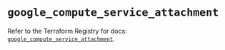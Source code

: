 # `google_compute_service_attachment`

Refer to the Terraform Registry for docs: [`google_compute_service_attachment`](https://registry.terraform.io/providers/hashicorp/google/5.43.0/docs/resources/compute_service_attachment).
